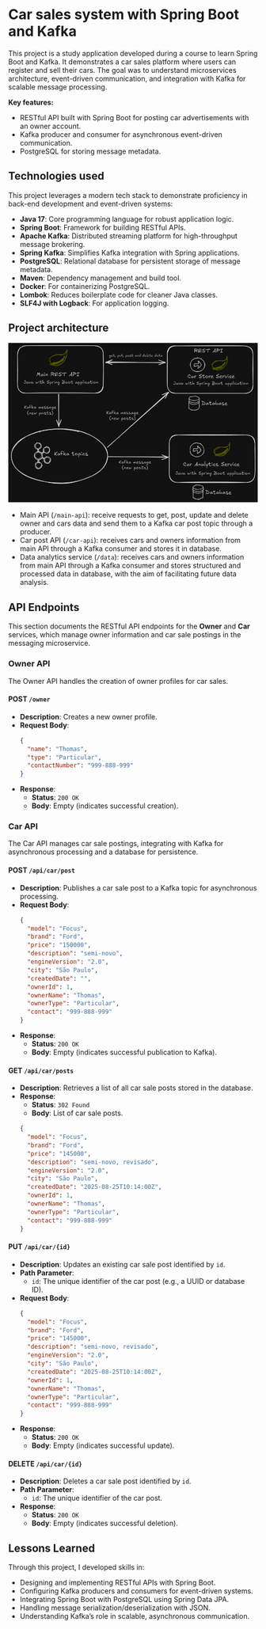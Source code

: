 # Car sales system with Spring Boot and Kafka

This project is a study application developed during a course to learn Spring Boot and Kafka. It demonstrates a car sales platform where users can register and sell their cars. The goal was to understand microservices architecture, event-driven communication, and integration with Kafka for scalable message processing.

**Key features:**
- RESTful API built with Spring Boot for posting car advertisements with an owner account.
- Kafka producer and consumer for asynchronous event-driven communication.
- PostgreSQL for storing message metadata.

## Technologies used
This project leverages a modern tech stack to demonstrate proficiency in back-end development and event-driven systems:
- **Java 17**: Core programming language for robust application logic.
- **Spring Boot**: Framework for building RESTful APIs.
- **Apache Kafka**: Distributed streaming platform for high-throughput message brokering.
- **Spring Kafka**: Simplifies Kafka integration with Spring applications.
- **PostgreSQL**: Relational database for persistent storage of message metadata.
- **Maven**: Dependency management and build tool.
- **Docker**: For containerizing PostgreSQL.
- **Lombok**: Reduces boilerplate code for cleaner Java classes.
- **SLF4J with Logback**: For application logging.

## Project architecture
![Architecture](assets/architecture.png)

- Main API (```/main-api```): receive requests to get, post, update and delete owner and cars data and send them to a Kafka car post topic through a producer.
- Car post API (```/car-api```): receives cars and owners information from main API through a Kafka consumer and stores it in database.
- Data analytics service (```/data```): receives cars and owners information from main API through a Kafka consumer and stores structured and processed data in database, with the aim of facilitating future data analysis.

## API Endpoints

This section documents the RESTful API endpoints for the **Owner** and **Car** services, which manage owner information and car sale postings in the messaging microservice.

### Owner API
The Owner API handles the creation of owner profiles for car sales.

#### POST `/owner`
- **Description**: Creates a new owner profile.
- **Request Body**:
  ```json
  {
    "name": "Thomas",
    "type": "Particular",
    "contactNumber": "999-888-999"
  }
  ```
- **Response**:
  - **Status**: `200 OK`
  - **Body**: Empty (indicates successful creation).

### Car API
The Car API manages car sale postings, integrating with Kafka for asynchronous processing and a database for persistence.

#### POST `/api/car/post`
- **Description**: Publishes a car sale post to a Kafka topic for asynchronous processing.
- **Request Body**:
  ```json
  {
    "model": "Focus",
    "brand": "Ford",
    "price": "150000",
    "description": "semi-novo",
    "engineVersion": "2.0",
    "city": "São Paulo",
    "createdDate": "",
    "ownerId": 1,
    "ownerName": "Thomas",
    "ownerType": "Particular",
    "contact": "999-888-999"
  }
  ```
- **Response**:
  - **Status**: `200 OK`
  - **Body**: Empty (indicates successful publication to Kafka).

#### GET `/api/car/posts`
- **Description**: Retrieves a list of all car sale posts stored in the database.
- **Response**:
  - **Status**: `302 Found`
  - **Body**: List of car sale posts.
  ```json
  {
    "model": "Focus",
    "brand": "Ford",
    "price": "145000",
    "description": "semi-novo, revisado",
    "engineVersion": "2.0",
    "city": "São Paulo",
    "createdDate": "2025-08-25T10:14:00Z",
    "ownerId": 1,
    "ownerName": "Thomas",
    "ownerType": "Particular",
    "contact": "999-888-999"
  }
  ```

#### PUT `/api/car/{id}`
- **Description**: Updates an existing car sale post identified by `id`.
- **Path Parameter**:
  - `id`: The unique identifier of the car post (e.g., a UUID or database ID).
- **Request Body**:
  ```json
  {
    "model": "Focus",
    "brand": "Ford",
    "price": "145000",
    "description": "semi-novo, revisado",
    "engineVersion": "2.0",
    "city": "São Paulo",
    "createdDate": "2025-08-25T10:14:00Z",
    "ownerId": 1,
    "ownerName": "Thomas",
    "ownerType": "Particular",
    "contact": "999-888-999"
  }
  ```
- **Response**:
  - **Status**: `200 OK`
  - **Body**: Empty (indicates successful update).

#### DELETE `/api/car/{id}`
- **Description**: Deletes a car sale post identified by `id`.
- **Path Parameter**:
  - `id`: The unique identifier of the car post.
- **Response**:
  - **Status**: `200 OK`
  - **Body**: Empty (indicates successful deletion).
 
## Lessons Learned
Through this project, I developed skills in:
- Designing and implementing RESTful APIs with Spring Boot.
- Configuring Kafka producers and consumers for event-driven systems.
- Integrating Spring Boot with PostgreSQL using Spring Data JPA.
- Handling message serialization/deserialization with JSON.
- Understanding Kafka’s role in scalable, asynchronous communication.
